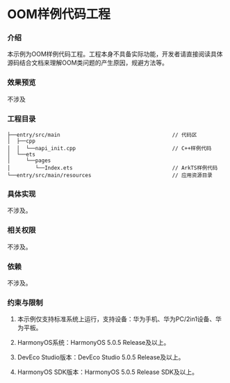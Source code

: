 # OOM样例代码工程

### 介绍

本示例为OOM样例代码工程。工程本身不具备实际功能，开发者请直接阅读具体源码结合文档来理解OOM类问题的产生原因，规避方法等。


### 效果预览

不涉及

### 工程目录
```
├──entry/src/main                                    // 代码区
│  ├──cpp
│  │  └──napi_init.cpp                               // C++样例代码
│  └──ets      
│     └──pages             
│        └──Index.ets                                // ArkTS样例代码            
└──entry/src/main/resources                          // 应用资源目录
```

### 具体实现

不涉及。

### 相关权限

不涉及。

### 依赖

不涉及。

###  约束与限制

1. 本示例仅支持标准系统上运行，支持设备：华为手机、华为PC/2in1设备、华为平板。

2. HarmonyOS系统：HarmonyOS 5.0.5 Release及以上。

3. DevEco Studio版本：DevEco Studio 5.0.5 Release及以上。

4. HarmonyOS SDK版本：HarmonyOS 5.0.5 Release SDK及以上。